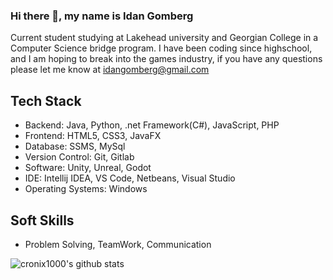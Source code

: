 ### Hi there 👋, my name is Idan Gomberg

Current student studying at Lakehead university and Georgian College in a Computer Science bridge program. I have been coding since highschool, and I am hoping to break into the games industry, if you have any questions please let me know at idangomberg@gmail.com
## Tech Stack

- Backend: Java, Python, .net Framework(C#), JavaScript, PHP
- Frontend: HTML5, CSS3, JavaFX
- Database: SSMS, MySql
- Version Control: Git, Gitlab 
- Software: Unity, Unreal, Godot
- IDE: Intellij IDEA, VS Code, Netbeans, Visual Studio
- Operating Systems: Windows

## Soft Skills

- Problem Solving, TeamWork, Communication 

![cronix1000's github stats](https://github-readme-stats.vercel.app/api?username=cronix1000&show_icons=true&theme=radical)
